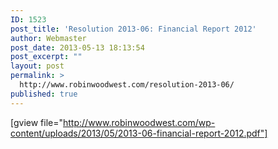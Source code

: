 ```yaml
---
ID: 1523
post_title: 'Resolution 2013-06: Financial Report 2012'
author: Webmaster
post_date: 2013-05-13 18:13:54
post_excerpt: ""
layout: post
permalink: >
  http://www.robinwoodwest.com/resolution-2013-06/
published: true
---
```

[gview file="http://www.robinwoodwest.com/wp-content/uploads/2013/05/2013-06-financial-report-2012.pdf"]